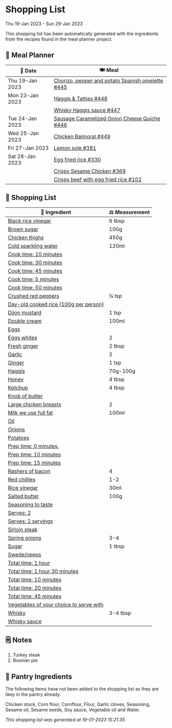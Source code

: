 # Shopping List

Thu 19-Jan 2023 - Sun 29-Jan 2023

This shopping list has been automatically generated with the ingredients from the recipes found in the meal planner project.

## 📅 Meal Planner

|📅 Date| 🍽️ Meal|
|----|----|
|Thu 19-Jan 2023|[Chorizo, pepper and potato Spanish omelette #445](https://github.com/jcallaghan/The-Cookbook/issues/445)|
|Mon 23-Jan 2023|[Haggis & Tatties #448](https://github.com/jcallaghan/The-Cookbook/issues/448)|
||[Whisky Haggis sauce #447](https://github.com/jcallaghan/The-Cookbook/issues/447)|
|Tue 24-Jan 2023|[Sausage Caramelized Onion Cheese Quiche #446](https://github.com/jcallaghan/The-Cookbook/issues/446)|
|Wed 25-Jan 2023|[Chicken Balmoral #449](https://github.com/jcallaghan/The-Cookbook/issues/449)|
|Fri 27-Jan 2023|[Lemon sole #381](https://github.com/jcallaghan/The-Cookbook/issues/381)|
|Sat 28-Jan 2023|[Egg fried rice #330](https://github.com/jcallaghan/The-Cookbook/issues/330)|
||[Crispy Sesame Chicken #369](https://github.com/jcallaghan/The-Cookbook/issues/369)|
||[Crispy beef with egg fried rice #102](https://github.com/jcallaghan/The-Cookbook/issues/102)|

## 🛒 Shopping List

| 🍌 Ingredient| ⚖️ Measurement|
|----------|-----------|
|[Black rice vinegar](https://www.sainsburys.co.uk/gol-ui/SearchResults/Black%20rice%20vinegar)|6 tbsp|
|[Brown sugar](https://www.sainsburys.co.uk/gol-ui/SearchResults/Brown%20sugar)|100g|
|[Chicken thighs](https://www.sainsburys.co.uk/gol-ui/SearchResults/Chicken%20thighs)|450g|
|[Cold sparkling water](https://www.sainsburys.co.uk/gol-ui/SearchResults/Cold%20sparkling%20water)|120ml|
|[Cook time: 10 minutes](https://www.sainsburys.co.uk/gol-ui/SearchResults/Cook%20time:%2010%20minutes)||
|[Cook time: 30 minutes](https://www.sainsburys.co.uk/gol-ui/SearchResults/Cook%20time:%2030%20minutes)||
|[Cook time: 45 minutes](https://www.sainsburys.co.uk/gol-ui/SearchResults/Cook%20time:%2045%20minutes)||
|[Cook time: 5 minutes](https://www.sainsburys.co.uk/gol-ui/SearchResults/Cook%20time:%205%20minutes)||
|[Cook time: 50 minutes](https://www.sainsburys.co.uk/gol-ui/SearchResults/Cook%20time:%2050%20minutes)||
|[Crushed red peppers](https://www.sainsburys.co.uk/gol-ui/SearchResults/Crushed%20red%20peppers)|¼ tsp|
|[Day-old cooked rice (100g per person)](https://www.sainsburys.co.uk/gol-ui/SearchResults/Day-old%20cooked%20rice%20(100g%20per%20person))||
|[Dijon mustard](https://www.sainsburys.co.uk/gol-ui/SearchResults/Dijon%20mustard)|1 tsp|
|[Double cream](https://www.sainsburys.co.uk/gol-ui/SearchResults/Double%20cream)|100ml|
|[Eggs](https://www.sainsburys.co.uk/gol-ui/SearchResults/Eggs)||
|[Eggs whites](https://www.sainsburys.co.uk/gol-ui/SearchResults/Eggs%20whites)|2|
|[Fresh ginger](https://www.sainsburys.co.uk/gol-ui/SearchResults/Fresh%20ginger)|2 tbsp|
|[Garlic](https://www.sainsburys.co.uk/gol-ui/SearchResults/Garlic)|2|
|[Ginger](https://www.sainsburys.co.uk/gol-ui/SearchResults/Ginger)|1 tsp|
|[Haggis](https://www.sainsburys.co.uk/gol-ui/SearchResults/Haggis)|70g-100g|
|[Honey](https://www.sainsburys.co.uk/gol-ui/SearchResults/Honey)|4 tbsp|
|[Ketchup](https://www.sainsburys.co.uk/gol-ui/SearchResults/Ketchup)|4 tbsp|
|[Knob of butter](https://www.sainsburys.co.uk/gol-ui/SearchResults/Knob%20of%20butter)||
|[Large chicken breasts](https://www.sainsburys.co.uk/gol-ui/SearchResults/Large%20chicken%20breasts)|2|
|[Milk we use full fat](https://www.sainsburys.co.uk/gol-ui/SearchResults/Milk%20we%20use%20full%20fat)|100ml|
|[Oil](https://www.sainsburys.co.uk/gol-ui/SearchResults/Oil)||
|[Onions](https://www.sainsburys.co.uk/gol-ui/SearchResults/Onions)||
|[Potatoes](https://www.sainsburys.co.uk/gol-ui/SearchResults/Potatoes)||
|[Prep time: 0 minutes.](https://www.sainsburys.co.uk/gol-ui/SearchResults/Prep%20time:%200%20minutes.)||
|[Prep time: 10 minutes](https://www.sainsburys.co.uk/gol-ui/SearchResults/Prep%20time:%2010%20minutes)||
|[Prep time: 15 minutes](https://www.sainsburys.co.uk/gol-ui/SearchResults/Prep%20time:%2015%20minutes)||
|[Rashers of bacon](https://www.sainsburys.co.uk/gol-ui/SearchResults/Rashers%20of%20bacon)|4|
|[Red chillies](https://www.sainsburys.co.uk/gol-ui/SearchResults/Red%20chillies)|1-2|
|[Rice vinegar](https://www.sainsburys.co.uk/gol-ui/SearchResults/Rice%20vinegar)|30ml|
|[Salted butter](https://www.sainsburys.co.uk/gol-ui/SearchResults/Salted%20butter)|100g|
|[Seasoning to taste](https://www.sainsburys.co.uk/gol-ui/SearchResults/Seasoning%20to%20taste)||
|[Serves: 2](https://www.sainsburys.co.uk/gol-ui/SearchResults/Serves:%202)||
|[Serves: 2 servings](https://www.sainsburys.co.uk/gol-ui/SearchResults/Serves:%202%20servings)||
|[Sirloin steak](https://www.sainsburys.co.uk/gol-ui/SearchResults/Sirloin%20steak)||
|[Spring onions](https://www.sainsburys.co.uk/gol-ui/SearchResults/Spring%20onions)|3-4|
|[Sugar](https://www.sainsburys.co.uk/gol-ui/SearchResults/Sugar)|1 tbsp|
|[Swede/neeps](https://www.sainsburys.co.uk/gol-ui/SearchResults/Swede/neeps)||
|[Total time: 1 hour](https://www.sainsburys.co.uk/gol-ui/SearchResults/Total%20time:%201%20hour)||
|[Total time: 1 hour 30 minutes](https://www.sainsburys.co.uk/gol-ui/SearchResults/Total%20time:%201%20hour%2030%20minutes)||
|[Total time: 10 minutes](https://www.sainsburys.co.uk/gol-ui/SearchResults/Total%20time:%2010%20minutes)||
|[Total time: 20 minutes](https://www.sainsburys.co.uk/gol-ui/SearchResults/Total%20time:%2020%20minutes)||
|[Total time: 45 minutes](https://www.sainsburys.co.uk/gol-ui/SearchResults/Total%20time:%2045%20minutes)||
|[Vegetables of your choice to serve with](https://www.sainsburys.co.uk/gol-ui/SearchResults/Vegetables%20of%20your%20choice%20to%20serve%20with)||
|[Whisky](https://www.sainsburys.co.uk/gol-ui/SearchResults/Whisky)|3-4 tbsp|
|[Whisky sauce](https://www.sainsburys.co.uk/gol-ui/SearchResults/Whisky%20sauce)||

## 🗒️ Notes

1. Turkey steak
1. Bosnian pie

## 🏪 Pantry Ingredients

The following items have not been added to the shopping list as they are likey in the pantry already.

Chicken stock, Corn flour, Cornflour, Flour, Garlic cloves, Seasoning, Sesame oil, Sesame seeds, Soy sauce, Vegetable oil and Water.


_This shopping list was generated at 19-01-2023 15:21:35._